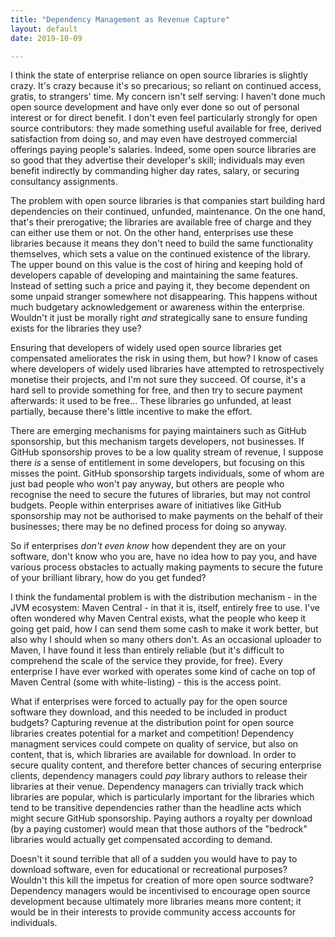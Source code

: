 ```yaml
---
title: "Dependency Management as Revenue Capture"
layout: default
date: 2019-10-09

---
```


I think the state of enterprise reliance on open source libraries is slightly crazy.
It's crazy because it's so precarious; so reliant on continued access, gratis, to strangers' time. 
My concern isn't self serving: I haven't done much open source development and have only ever done so out of personal interest or for direct benefit.
I don't even feel particularly strongly for open source contributors: they made something useful available for free, derived satisfaction from doing so, and may even have destroyed commercial offerings paying people's salaries.
Indeed, some open source libraries are so good that they advertise their developer's skill; individuals may even benefit indirectly by commanding higher day rates, salary, or securing consultancy assignments.

The problem with open source libraries is that companies start building hard dependencies on their continued, unfunded, maintenance.
On the one hand, that's their prerogative; the libraries are available free of charge and they can either use them or not.
On the other hand, enterprises use these libraries because it means they don't need to build the same functionality themselves, which sets a value on the continued existence of the library.
The upper bound on this value is the cost of hiring and keeping hold of developers capable of developing and maintaining the same features.
Instead of setting such a price and paying it, they become dependent on some unpaid stranger somewhere not disappearing. 
This happens without much budgetary acknowledgement or awareness within the enterprise.
Wouldn't it just be morally right _and_ strategically sane to ensure funding exists for the libraries they use?

Ensuring that developers of widely used open source libraries get compensated ameliorates the risk in using them, but how?
I know of cases where developers of widely used libraries have attempted to retrospectively monetise their projects, and I'm not sure they succeed.
Of course, it's a hard sell to provide something for free, and then try to secure payment afterwards: it used to be free... 
These libraries go unfunded, at least partially, because there's little incentive to make the effort.

There are emerging mechanisms for paying maintainers such as GitHub sponsorship, but this mechanism targets developers, not businesses.
If GitHub sponsorship proves to be a low quality stream of revenue, I suppose there _is_ a sense of entitlement in some developers, but focusing on this misses the point. 
GitHub sponsorship targets individuals, some of whom are just bad people who won't pay anyway, but others are people who recognise the need to secure the futures of libraries, but may not control budgets.
People within enterprises aware of initiatives like GitHub sponsorship may not be authorised to make payments on the behalf of their businesses; there may be no defined process for doing so anyway.

So if enterprises _don't even know_ how dependent they are on your software, don't know who you are, have no idea how to pay you, and have various process obstacles to actually making payments to secure the future of your brilliant library, how do you get funded?

I think the fundamental problem is with the distribution mechanism - in the JVM ecosystem: Maven Central - in that it is, itself, entirely free to use.
I've often wondered why Maven Central exists, what the people who keep it going get paid, how I can send them some cash to make it work better, but also why I should when so many others don't.
As an occasional uploader to Maven, I have found it less than entirely reliable (but it's difficult to comprehend the scale of the service they provide, for free).
Every enterprise I have ever worked with operates some kind of cache on top of Maven Central (some with white-listing) - this is the access point.

What if enterprises were forced to actually pay for the open source software they download, and this needed to be included in product budgets?
Capturing revenue at the distribution point for open source libraries creates potential for a market and competition!
Dependency managment services could compete on quality of service, but also on content, that is, which libraries are available for download.
In order to secure quality content, and therefore better chances of securing enterprise clients, dependency managers could _pay_ library authors to release their libraries at their venue.
Dependency managers can trivially track which libraries are popular, which is particularly important for the libraries which tend to be transitive dependencies rather than the headline acts which might secure GitHub sponsorship.
Paying authors a royalty per download (by a paying customer) would mean that those authors of the "bedrock" libraries would actually get compensated according to demand.

Doesn't it sound terrible that all of a sudden you would have to pay to download software, even for educational or recreational purposes? 
Wouldn't this kill the impetus for creation of more open source sodtware?
Dependency managers would be incentivised to encourage open source development because ultimately more libraries means more content; it would be in their interests to provide community access accounts for individuals.


